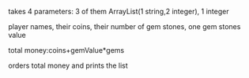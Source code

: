 takes 4 parameters:
3 of them ArrayList(1 string,2 integer),
1 integer

player names,
their coins,
their number of gem stones,
one gem stones value

total money:coins+gemValue*gems

orders total money and prints the list
